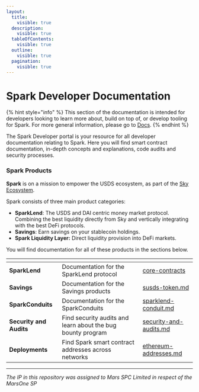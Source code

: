 ```yaml
---
layout:
  title:
    visible: true
  description:
    visible: true
  tableOfContents:
    visible: true
  outline:
    visible: true
  pagination:
    visible: true
---
```


# Spark Developer Documentation

{% hint style="info" %}
This section of the documentation is intended for developers looking to learn more about, build on top of, or develop tooling for Spark. For more general information, please go to [Docs](https://app.gitbook.com/o/HdgfPReNaJoFbN7B3nr5/s/jvdfbhgN5UCpMtP1l8r5/).
{% endhint %}

The Spark Developer portal is your resource for all developer documentation relating to Spark. Here you will find smart contract documentation, in-depth concepts and explanations, code audits and security processes.

### Spark Products

**Spark** is on a mission to empower the USDS ecosystem, as part of the [Sky Ecosystem](https://sky.money).

Spark consists of three main product categories:

* **SparkLend**: The USDS and DAI centric money market protocol. Combining the best liquidity directly from Sky and vertically integrating with the best DeFi protocols.
* **Savings**: Earn savings on your stablecoin holdings.
* **Spark Liquidity Layer:** Direct liquidity provision into DeFi markets.

You will find documentation for all of these products in the sections below.

<table data-view="cards"><thead><tr><th></th><th></th><th data-hidden data-card-target data-type="content-ref"></th></tr></thead><tbody><tr><td><strong>SparkLend</strong></td><td>Documentation for the SparkLend protocol</td><td><a href="sparklend/core-contracts/">core-contracts</a></td></tr><tr><td><strong>Savings</strong></td><td>Documentation for the Savings products</td><td><a href="savings/susds-token.md">susds-token.md</a></td></tr><tr><td><strong>SparkConduits</strong></td><td>Documentation for the SparkConduits</td><td><a href="spark-liquidity-layer/sparklend-conduit.md">sparklend-conduit.md</a></td></tr><tr><td><strong>Security and Audits</strong></td><td>Find security audits and learn about the bug bounty program</td><td><a href="security/security-and-audits.md">security-and-audits.md</a></td></tr><tr><td><strong>Deployments</strong></td><td>Find Spark smart contract addresses across networks</td><td><a href="deployment-addresses/ethereum-addresses.md">ethereum-addresses.md</a></td></tr></tbody></table>

***

_The IP in this repository was assigned to Mars SPC Limited in respect of the MarsOne SP_
